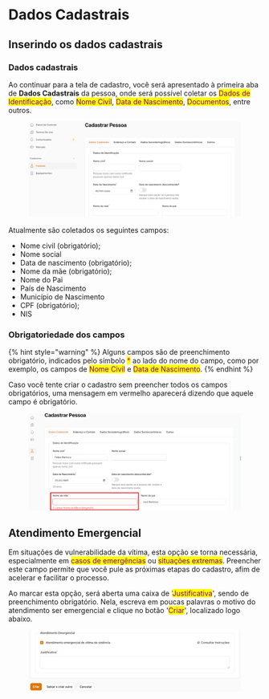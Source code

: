 # Dados Cadastrais

## Inserindo os dados cadastrais

### Dados cadastrais

Ao continuar para a tela de cadastro, você será apresentado à primeira aba de **Dados Cadastrais** da pessoa, onde será possível coletar os <mark style="color:purple;">Dados de Identificação</mark>, como <mark style="color:purple;">Nome Civil</mark>, <mark style="color:purple;">Data de Nascimento</mark>, <mark style="color:purple;">Documentos</mark>, entre outros.

<figure><img src="../../.gitbook/assets/image (84).png" alt=""><figcaption></figcaption></figure>

Atualmente são coletados os seguintes campos:

* Nome civil (obrigatório);
* Nome social
* Data de nascimento (obrigatório);
* Nome da mãe (obrigatório);
* Nome do Pai
* País de Nascimento
* Município de Nascimento
* CPF (obrigatório);
* NIS



### Obrigatoriedade dos campos

{% hint style="warning" %}
Alguns campos são de preenchimento obrigatório, indicados pelo símbolo <mark style="color:red;">\*</mark> ao lado do nome do campo, como por exemplo, os campos de <mark style="color:purple;">Nome Civil</mark> e <mark style="color:purple;">Data de Nascimento</mark>.
{% endhint %}

Caso você tente criar o cadastro sem preencher todos os campos obrigatórios, uma mensagem em vermelho aparecerá dizendo que aquele campo é obrigatório.

<figure><img src="../../.gitbook/assets/image (93).png" alt=""><figcaption></figcaption></figure>



## Atendimento Emergencial

Em situações de vulnerabilidade da vítima, esta opção se torna necessária, especialmente em <mark style="color:purple;">casos de emergências</mark> ou <mark style="color:purple;">situações extremas</mark>. Preencher este campo permite que você pule as próximas etapas do cadastro, afim de acelerar e facilitar o processo.

Ao marcar esta opção, será aberta uma caixa de '<mark style="color:purple;">Justificativa</mark>', sendo de preenchimento obrigatório. Nela, escreva em poucas palavras o motivo do atendimento ser emergencial e clique no botão '<mark style="color:purple;">Criar</mark>', localizado logo abaixo.&#x20;

<figure><img src="../../.gitbook/assets/image (34).png" alt=""><figcaption></figcaption></figure>


